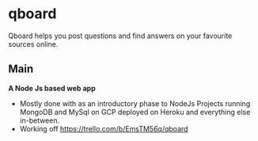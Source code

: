 # qboard
Qboard helps you post questions and find answers on your favourite sources online.

## Main
**A Node Js based web app**
 - Mostly done with as an introductory phase to NodeJs Projects running MongoDB and MySql on GCP deployed on Heroku and everything else in-between. 
 - Working off https://trello.com/b/EmsTM56q/qboard 